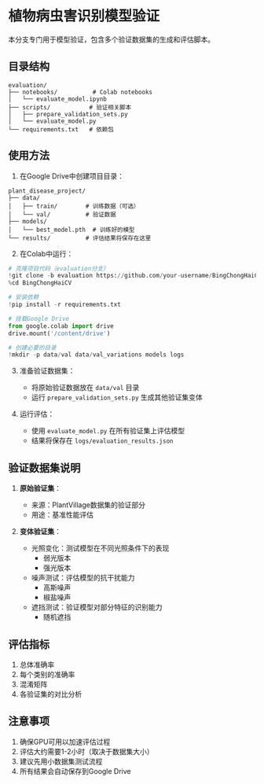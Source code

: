 # 植物病虫害识别模型验证

本分支专门用于模型验证，包含多个验证数据集的生成和评估脚本。

## 目录结构

```
evaluation/
├── notebooks/          # Colab notebooks
│   └── evaluate_model.ipynb
├── scripts/           # 验证相关脚本
│   ├── prepare_validation_sets.py
│   └── evaluate_model.py
└── requirements.txt   # 依赖包
```

## 使用方法

1. 在Google Drive中创建项目目录：
```
plant_disease_project/
├── data/
│   ├── train/        # 训练数据（可选）
│   └── val/          # 验证数据
├── models/
│   └── best_model.pth  # 训练好的模型
└── results/          # 评估结果将保存在这里
```

2. 在Colab中运行：

```python
# 克隆项目代码（evaluation分支）
!git clone -b evaluation https://github.com/your-username/BingChongHaiCV.git
%cd BingChongHaiCV

# 安装依赖
!pip install -r requirements.txt

# 挂载Google Drive
from google.colab import drive
drive.mount('/content/drive')

# 创建必要的目录
!mkdir -p data/val data/val_variations models logs
```

3. 准备验证数据集：
   - 将原始验证数据放在 `data/val` 目录
   - 运行 `prepare_validation_sets.py` 生成其他验证集变体

4. 运行评估：
   - 使用 `evaluate_model.py` 在所有验证集上评估模型
   - 结果将保存在 `logs/evaluation_results.json`

## 验证数据集说明

1. **原始验证集**：
   - 来源：PlantVillage数据集的验证部分
   - 用途：基准性能评估

2. **变体验证集**：
   - 光照变化：测试模型在不同光照条件下的表现
     - 弱光版本
     - 强光版本
   - 噪声测试：评估模型的抗干扰能力
     - 高斯噪声
     - 椒盐噪声
   - 遮挡测试：验证模型对部分特征的识别能力
     - 随机遮挡

## 评估指标

1. 总体准确率
2. 每个类别的准确率
3. 混淆矩阵
4. 各验证集的对比分析

## 注意事项

1. 确保GPU可用以加速评估过程
2. 评估大约需要1-2小时（取决于数据集大小）
3. 建议先用小数据集测试流程
4. 所有结果会自动保存到Google Drive 